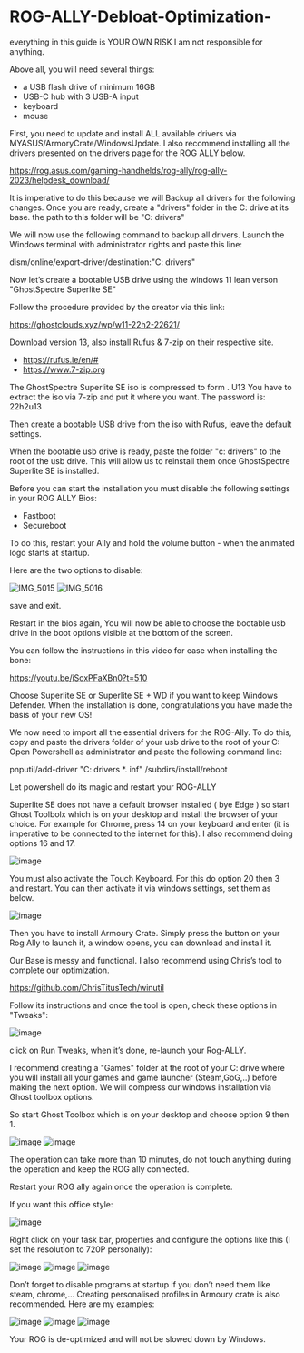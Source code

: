 # ROG-ALLY-Debloat-Optimization-

everything in this guide is YOUR OWN RISK I am not responsible for anything.

Above all, you will need several things:
- a USB flash drive of minimum 16GB
- USB-C hub with 3 USB-A input
- keyboard
- mouse


First, you need to update and install ALL available drivers via MYASUS/ArmoryCrate/WindowsUpdate.
I also recommend installing all the drivers presented on the drivers page for the ROG ALLY below.

https://rog.asus.com/gaming-handhelds/rog-ally/rog-ally-2023/helpdesk_download/


It is imperative to do this because we will Backup all drivers for the following changes.
Once you are ready, create a "drivers" folder in the C: drive at its base.
the path to this folder will be "C: drivers"

We will now use the following command to backup all drivers.
Launch the Windows terminal with administrator rights and paste this line:


dism/online/export-driver/destination:"C: drivers"

Now let’s create a bootable USB drive
using the windows 11 lean verson "GhostSpectre Superlite SE"

Follow the procedure provided by the creator via this link:

https://ghostclouds.xyz/wp/w11-22h2-22621/

Download version 13, also install Rufus & 7-zip on their respective site.

- https://rufus.ie/en/#
- https://www.7-zip.org

The GhostSpectre Superlite SE iso is compressed to form . U13
You have to extract the iso via 7-zip and put it where you want.
The password is: 22h2u13

Then create a bootable USB drive from the iso with Rufus, leave the default settings.

When the bootable usb drive is ready, paste the folder "c: drivers" to the root of the usb drive.
This will allow us to reinstall them once GhostSpectre Superlite SE is installed.

Before you can start the installation you must disable the following settings in your ROG ALLY Bios:

- Fastboot
- Secureboot

To do this, restart your Ally and hold the volume button - when the animated logo starts at startup.

Here are the two options to disable:


![IMG_5015](https://github.com/Oganir/ROG-ALLY-Debloat-Optimization-/assets/141415073/f5b81703-1cdf-4662-881f-8f75f684116b)
![IMG_5016](https://github.com/Oganir/ROG-ALLY-Debloat-Optimization-/assets/141415073/c186c217-dc9d-413a-8650-b19c8d7a47b5)

save and exit.

Restart in the bios again, You will now be able to choose the bootable usb drive in the boot options visible at the bottom of the screen.

You can follow the instructions in this video for ease when installing the bone:

https://youtu.be/iSoxPFaXBn0?t=510

Choose Superlite SE or Superlite SE + WD if you want to keep Windows Defender.
When the installation is done, congratulations you have made the basis of your new OS!

We now need to import all the essential drivers for the ROG-Ally.
To do this, copy and paste the drivers folder of your usb drive to the root of your C: 
Open Powershell as administrator and paste the following command line:

pnputil/add-driver "C: drivers *. inf" /subdirs/install/reboot

Let powershell do its magic and restart your ROG-ALLY


Superlite SE does not have a default browser installed ( bye Edge ) so start Ghost Toolbolx which is on your desktop and install the browser of your choice.
For example for Chrome, press 14 on your keyboard and enter (it is imperative to be connected to the internet for this).
I also recommend doing options 16 and 17.

![image](https://github.com/Oganir/ROG-ALLY-Debloat-Optimization-/assets/141415073/a2b96bd0-adc7-4959-a444-b4c9ef6b16b6)


You must also activate the Touch Keyboard.
For this do option 20 then 3 and restart.
You can then activate it via windows settings, set them as below.

![image](https://github.com/Oganir/ROG-ALLY-Debloat-Optimization-/assets/141415073/ba4a934f-22be-42e4-8da3-eec4836693e6)

Then you have to install Armoury Crate. Simply press the button on your Rog Ally to launch it, a window opens, you can download and install it.

Our Base is messy and functional.
I also recommend using Chris’s tool to complete our optimization.

https://github.com/ChrisTitusTech/winutil

Follow its instructions and once the tool is open, check these options in "Tweaks":

![image](https://github.com/Oganir/ROG-ALLY-Debloat-Optimization-/assets/141415073/cd4f8e3b-3d26-43b0-8bbb-1037360e0358)

click on Run Tweaks, when it’s done, re-launch your Rog-ALLY.

I recommend creating a "Games" folder at the root of your C: drive where you will install all your games and game launcher (Steam,GoG,..) before making the next option.
We will compress our windows installation via Ghost toolbox options. 

So start Ghost Toolbox which is on your desktop and choose option 9 then 1.

![image](https://github.com/Oganir/ROG-ALLY-Debloat-Optimization-/assets/141415073/a2b96bd0-adc7-4959-a444-b4c9ef6b16b6)
![image](https://github.com/Oganir/ROG-ALLY-Debloat-Optimization-/assets/141415073/369768ad-6c6b-4109-9d42-a95aca3a510e)

The operation can take more than 10 minutes, do not touch anything during the operation and keep the ROG ally connected.

Restart your ROG ally again once the operation is complete.

If you want this office style:

![image](https://github.com/Oganir/ROG-ALLY-Debloat-Optimization-/assets/141415073/6e8876bb-f4b6-4afb-a02a-1c12a582b69d)

Right click on your task bar, properties and configure the options like this (I set the resolution to 720P personally):

![image](https://github.com/Oganir/ROG-ALLY-Debloat-Optimization-/assets/141415073/901fe9ef-31b0-4577-ae70-361e8afda9f9)
![image](https://github.com/Oganir/ROG-ALLY-Debloat-Optimization-/assets/141415073/96854cc0-b640-48ed-a70d-6afd82c2eec8)
![image](https://github.com/Oganir/ROG-ALLY-Debloat-Optimization-/assets/141415073/aab06634-b0a8-4e12-aee4-d85d6856c613)

Don’t forget to disable programs at startup if you don’t need them like steam, chrome,...
Creating personalised profiles in Armoury crate is also recommended. Here are my examples:

![image](https://github.com/Oganir/ROG-ALLY-Debloat-Optimization-/assets/141415073/491f6742-11d1-4bb9-849f-003b1a323cf7)
![image](https://github.com/Oganir/ROG-ALLY-Debloat-Optimization-/assets/141415073/b629669a-9333-49b8-889c-af4de94c9506)
![image](https://github.com/Oganir/ROG-ALLY-Debloat-Optimization-/assets/141415073/b3ae0018-9848-444b-99f2-da364e1d6cae)

Your ROG is de-optimized and will not be slowed down by Windows.














